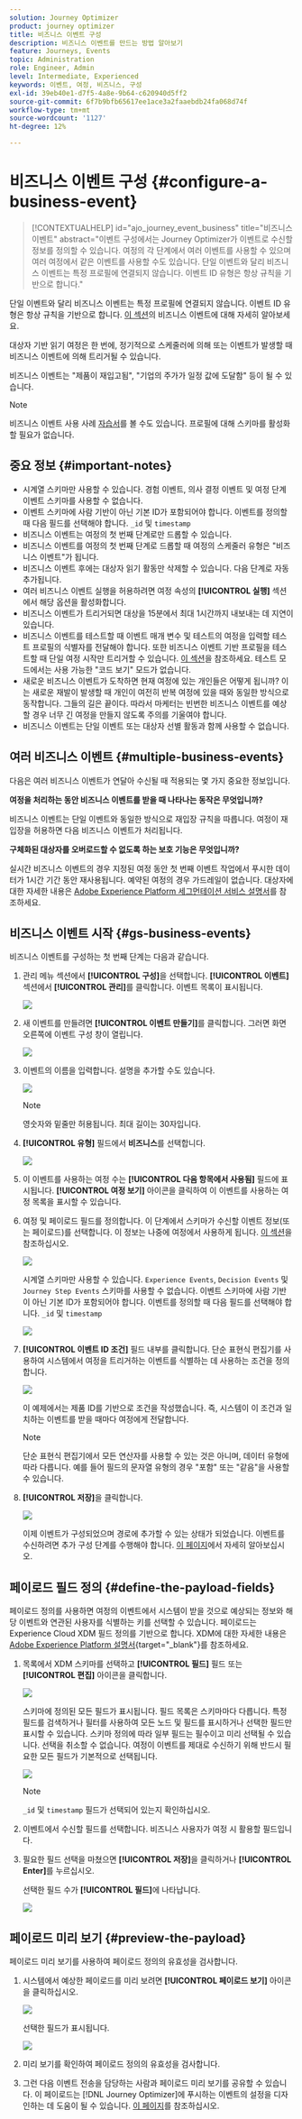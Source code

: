 ```yaml
---
solution: Journey Optimizer
product: journey optimizer
title: 비즈니스 이벤트 구성
description: 비즈니스 이벤트를 만드는 방법 알아보기
feature: Journeys, Events
topic: Administration
role: Engineer, Admin
level: Intermediate, Experienced
keywords: 이벤트, 여정, 비즈니스, 구성
exl-id: 39eb40e1-d7f5-4a8e-9b64-c620940d5ff2
source-git-commit: 6f7b9bfb65617ee1ace3a2faaebdb24fa068d74f
workflow-type: tm+mt
source-wordcount: '1127'
ht-degree: 12%

---
```


# 비즈니스 이벤트 구성 {#configure-a-business-event}

>[!CONTEXTUALHELP]
>id="ajo_journey_event_business"
>title="비즈니스 이벤트"
>abstract="이벤트 구성에서는 Journey Optimizer가 이벤트로 수신할 정보를 정의할 수 있습니다. 여정의 각 단계에서 여러 이벤트를 사용할 수 있으며 여러 여정에서 같은 이벤트를 사용할 수도 있습니다. 단일 이벤트와 달리 비즈니스 이벤트는 특정 프로필에 연결되지 않습니다. 이벤트 ID 유형은 항상 규칙을 기반으로 합니다."

단일 이벤트와 달리 비즈니스 이벤트는 특정 프로필에 연결되지 않습니다. 이벤트 ID 유형은 항상 규칙을 기반으로 합니다. [이 섹션](../event/about-events.md)의 비즈니스 이벤트에 대해 자세히 알아보세요.

대상자 기반 읽기 여정은 한 번에, 정기적으로 스케줄러에 의해 또는 이벤트가 발생할 때 비즈니스 이벤트에 의해 트리거될 수 있습니다.

비즈니스 이벤트는 &quot;제품이 재입고됨&quot;, &quot;기업의 주가가 일정 값에 도달함&quot; 등이 될 수 있습니다.

>[!NOTE]
>
>비즈니스 이벤트 사용 사례 [자습서](https://experienceleague.adobe.com/docs/journey-optimizer-learn/tutorials/create-journeys/use-case-business-event.html)를 볼 수도 있습니다. 프로필에 대해 스키마를 활성화할 필요가 없습니다.

## 중요 정보 {#important-notes}

* 시계열 스키마만 사용할 수 있습니다. 경험 이벤트, 의사 결정 이벤트 및 여정 단계 이벤트 스키마를 사용할 수 없습니다.
* 이벤트 스키마에 사람 기반이 아닌 기본 ID가 포함되어야 합니다. 이벤트를 정의할 때 다음 필드를 선택해야 합니다. `_id` 및 `timestamp`
* 비즈니스 이벤트는 여정의 첫 번째 단계로만 드롭할 수 있습니다.
* 비즈니스 이벤트를 여정의 첫 번째 단계로 드롭할 때 여정의 스케줄러 유형은 &quot;비즈니스 이벤트&quot;가 됩니다.
* 비즈니스 이벤트 후에는 대상자 읽기 활동만 삭제할 수 있습니다. 다음 단계로 자동 추가됩니다.
* 여러 비즈니스 이벤트 실행을 허용하려면 여정 속성의 **[!UICONTROL 실행]** 섹션에서 해당 옵션을 활성화합니다.
* 비즈니스 이벤트가 트리거되면 대상을 15분에서 최대 1시간까지 내보내는 데 지연이 있습니다.
* 비즈니스 이벤트를 테스트할 때 이벤트 매개 변수 및 테스트의 여정을 입력할 테스트 프로필의 식별자를 전달해야 합니다. 또한 비즈니스 이벤트 기반 프로필을 테스트할 때 단일 여정 시작만 트리거할 수 있습니다. [이 섹션](../building-journeys/testing-the-journey.md#test-business)을 참조하세요. 테스트 모드에서는 사용 가능한 &quot;코드 보기&quot; 모드가 없습니다.
* 새로운 비즈니스 이벤트가 도착하면 현재 여정에 있는 개인들은 어떻게 됩니까? 이는 새로운 재발이 발생할 때 개인이 여전히 반복 여정에 있을 때와 동일한 방식으로 동작합니다. 그들의 길은 끝이다. 따라서 마케터는 빈번한 비즈니스 이벤트를 예상할 경우 너무 긴 여정을 만들지 않도록 주의를 기울여야 합니다.
* 비즈니스 이벤트는 단일 이벤트 또는 대상자 선별 활동과 함께 사용할 수 없습니다. 

## 여러 비즈니스 이벤트 {#multiple-business-events}

다음은 여러 비즈니스 이벤트가 연달아 수신될 때 적용되는 몇 가지 중요한 정보입니다.

**여정을 처리하는 동안 비즈니스 이벤트를 받을 때 나타나는 동작은 무엇입니까?**

비즈니스 이벤트는 단일 이벤트와 동일한 방식으로 재입장 규칙을 따릅니다. 여정이 재입장을 허용하면 다음 비즈니스 이벤트가 처리됩니다.

**구체화된 대상자를 오버로드할 수 없도록 하는 보호 기능은 무엇입니까?**

실시간 비즈니스 이벤트의 경우 지정된 여정 동안 첫 번째 이벤트 작업에서 푸시한 데이터가 1시간 기간 동안 재사용됩니다. 예약된 여정의 경우 가드레일이 없습니다. 대상자에 대한 자세한 내용은 [Adobe Experience Platform 세그먼테이션 서비스 설명서](https://experienceleague.adobe.com/docs/experience-platform/segmentation/home.html?lang=ko)를 참조하세요.

## 비즈니스 이벤트 시작 {#gs-business-events}

비즈니스 이벤트를 구성하는 첫 번째 단계는 다음과 같습니다.

1. 관리 메뉴 섹션에서 **[!UICONTROL 구성]**&#x200B;을 선택합니다. **[!UICONTROL 이벤트]** 섹션에서 **[!UICONTROL 관리]**&#x200B;를 클릭합니다. 이벤트 목록이 표시됩니다.

   ![](assets/jo-event1.png)

1. 새 이벤트를 만들려면 **[!UICONTROL 이벤트 만들기]**&#x200B;를 클릭합니다. 그러면 화면 오른쪽에 이벤트 구성 창이 열립니다.

   ![](assets/jo-event2.png)

1. 이벤트의 이름을 입력합니다. 설명을 추가할 수도 있습니다.

   ![](assets/jo-event3-business.png)

   >[!NOTE]
   >
   >영숫자와 밑줄만 허용됩니다. 최대 길이는 30자입니다.

1. **[!UICONTROL 유형]** 필드에서 **비즈니스**&#x200B;를 선택합니다.

   ![](assets/jo-event3bis-business.png)

1. 이 이벤트를 사용하는 여정 수는 **[!UICONTROL 다음 항목에서 사용됨]** 필드에 표시됩니다. **[!UICONTROL 여정 보기]** 아이콘을 클릭하여 이 이벤트를 사용하는 여정 목록을 표시할 수 있습니다.

1. 여정 및 페이로드 필드를 정의합니다. 이 단계에서 스키마가 수신할 이벤트 정보(또는 페이로드)를 선택합니다. 이 정보는 나중에 여정에서 사용하게 됩니다. [이 섹션](../event/about-creating-business.md#define-the-payload-fields)을 참조하십시오.

   ![](assets/jo-event5-business.png)

   시계열 스키마만 사용할 수 있습니다. `Experience Events`, `Decision Events` 및 `Journey Step Events` 스키마를 사용할 수 없습니다. 이벤트 스키마에 사람 기반이 아닌 기본 ID가 포함되어야 합니다. 이벤트를 정의할 때 다음 필드를 선택해야 합니다. `_id` 및 `timestamp`

   ![](assets/test-profiles-4.png)

1. **[!UICONTROL 이벤트 ID 조건]** 필드 내부를 클릭합니다. 단순 표현식 편집기를 사용하여 시스템에서 여정을 트리거하는 이벤트를 식별하는 데 사용하는 조건을 정의합니다.

   ![](assets/jo-event6-business.png)

   이 예제에서는 제품 ID를 기반으로 조건을 작성했습니다. 즉, 시스템이 이 조건과 일치하는 이벤트를 받을 때마다 여정에게 전달합니다.

   >[!NOTE]
   >
   >단순 표현식 편집기에서 모든 연산자를 사용할 수 있는 것은 아니며, 데이터 유형에 따라 다릅니다. 예를 들어 필드의 문자열 유형의 경우 &quot;포함&quot; 또는 &quot;같음&quot;을 사용할 수 있습니다.

1. **[!UICONTROL 저장]**&#x200B;을 클릭합니다.

   ![](assets/journey7-business.png)

   이제 이벤트가 구성되었으며 경로에 추가할 수 있는 상태가 되었습니다. 이벤트를 수신하려면 추가 구성 단계를 수행해야 합니다. [이 페이지](../event/additional-steps-to-send-events-to-journey.md)에서 자세히 알아보십시오.

## 페이로드 필드 정의 {#define-the-payload-fields}

페이로드 정의를 사용하면 여정의 이벤트에서 시스템이 받을 것으로 예상되는 정보와 해당 이벤트와 연관된 사용자를 식별하는 키를 선택할 수 있습니다. 페이로드는 Experience Cloud XDM 필드 정의를 기반으로 합니다. XDM에 대한 자세한 내용은 [Adobe Experience Platform 설명서](https://experienceleague.adobe.com/docs/experience-platform/xdm/home.html?lang=ko-KR){target="_blank"}를 참조하세요.

1. 목록에서 XDM 스키마를 선택하고 **[!UICONTROL 필드]** 필드 또는 **[!UICONTROL 편집]** 아이콘을 클릭합니다.

   ![](assets/journey8-business.png)

   스키마에 정의된 모든 필드가 표시됩니다. 필드 목록은 스키마마다 다릅니다. 특정 필드를 검색하거나 필터를 사용하여 모든 노드 및 필드를 표시하거나 선택한 필드만 표시할 수 있습니다. 스키마 정의에 따라 일부 필드는 필수이고 미리 선택될 수 있습니다. 선택을 취소할 수 없습니다. 여정이 이벤트를 제대로 수신하기 위해 반드시 필요한 모든 필드가 기본적으로 선택됩니다.

   ![](assets/journey9-business.png)

   >[!NOTE]
   >
   > `_id` 및 `timestamp` 필드가 선택되어 있는지 확인하십시오.

1. 이벤트에서 수신할 필드를 선택합니다. 비즈니스 사용자가 여정 시 활용할 필드입니다.

1. 필요한 필드 선택을 마쳤으면 **[!UICONTROL 저장]**&#x200B;을 클릭하거나 **[!UICONTROL Enter]**&#x200B;를 누르십시오.

   선택한 필드 수가 **[!UICONTROL 필드]**&#x200B;에 나타납니다.

   ![](assets/journey12-business.png)

## 페이로드 미리 보기 {#preview-the-payload}

페이로드 미리 보기를 사용하여 페이로드 정의의 유효성을 검사합니다.

1. 시스템에서 예상한 페이로드를 미리 보려면 **[!UICONTROL 페이로드 보기]** 아이콘을 클릭하십시오.

   ![](assets/journey13-business.png)

   선택한 필드가 표시됩니다.

   ![](assets/journey14-business.png)

1. 미리 보기를 확인하여 페이로드 정의의 유효성을 검사합니다.

1. 그런 다음 이벤트 전송을 담당하는 사람과 페이로드 미리 보기를 공유할 수 있습니다. 이 페이로드는 [!DNL Journey Optimizer]에 푸시하는 이벤트의 설정을 디자인하는 데 도움이 될 수 있습니다. [이 페이지](../event/additional-steps-to-send-events-to-journey.md)를 참조하십시오.
